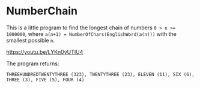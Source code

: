 # NumberChain
This is a little program to find the longest chain of numbers `0 > n >= 1000000`, where 
`a(n+1) = NumberOfChars(EnglishWord(a(n)))` with the smallest possible `n`.

https://youtu.be/LYKn0yUTIU4

The program returns:

```
THREEHUNDREDTWENTYTHREE (323), TWENTYTHREE (23), ELEVEN (11), SIX (6), THREE (3), FIVE (5), FOUR (4)
```
